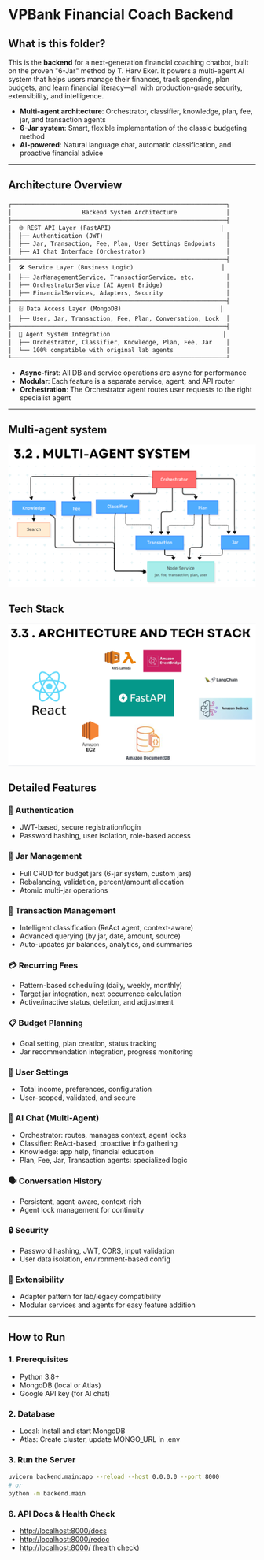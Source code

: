 # VPBank Financial Coach Backend

## What is this folder?

This is the **backend** for a next-generation financial coaching chatbot, built on the proven "6-Jar" method by T. Harv Eker. It powers a multi-agent AI system that helps users manage their finances, track spending, plan budgets, and learn financial literacy—all with production-grade security, extensibility, and intelligence.

- **Multi-agent architecture**: Orchestrator, classifier, knowledge, plan, fee, jar, and transaction agents
- **6-Jar system**: Smart, flexible implementation of the classic budgeting method
- **AI-powered**: Natural language chat, automatic classification, and proactive financial advice

---

## Architecture Overview

```
┌─────────────────────────────────────────────────────────────┐
│                    Backend System Architecture              │
├─────────────────────────────────────────────────────────────┤
│  🌐 REST API Layer (FastAPI)                               │
│  ├── Authentication (JWT)                                   │
│  ├── Jar, Transaction, Fee, Plan, User Settings Endpoints   │
│  ├── AI Chat Interface (Orchestrator)                       │
├─────────────────────────────────────────────────────────────┤
│  🛠️ Service Layer (Business Logic)                         │
│  ├── JarManagementService, TransactionService, etc.         │
│  ├── OrchestratorService (AI Agent Bridge)                  │
│  ├── FinancialServices, Adapters, Security                  │
├─────────────────────────────────────────────────────────────┤
│  🗄️ Data Access Layer (MongoDB)                            │
│  ├── User, Jar, Transaction, Fee, Plan, Conversation, Lock  │
├─────────────────────────────────────────────────────────────┤
│  🤖 Agent System Integration                                │
│  ├── Orchestrator, Classifier, Knowledge, Plan, Fee, Jar    │
│  └── 100% compatible with original lab agents               │
└─────────────────────────────────────────────────────────────┘
```

- **Async-first**: All DB and service operations are async for performance
- **Modular**: Each feature is a separate service, agent, and API router
- **Orchestration**: The Orchestrator agent routes user requests to the right specialist agent

---
## Multi-agent system
![Multi-agent system](../image/README_2025-07-25-20-43-56.png)

## Tech Stack
![Tech stack](../image/README_2025-07-25-20-45-10.png)

## Detailed Features

### 🔐 Authentication
- JWT-based, secure registration/login
- Password hashing, user isolation, role-based access

### 🏺 Jar Management
- Full CRUD for budget jars (6-jar system, custom jars)
- Rebalancing, validation, percent/amount allocation
- Atomic multi-jar operations

### 💸 Transaction Management
- Intelligent classification (ReAct agent, context-aware)
- Advanced querying (by jar, date, amount, source)
- Auto-updates jar balances, analytics, and summaries

### 💳 Recurring Fees
- Pattern-based scheduling (daily, weekly, monthly)
- Target jar integration, next occurrence calculation
- Active/inactive status, deletion, and adjustment

### 📋 Budget Planning
- Goal setting, plan creation, status tracking
- Jar recommendation integration, progress monitoring

### 👤 User Settings
- Total income, preferences, configuration
- User-scoped, validated, and secure

### 💬 AI Chat (Multi-Agent)
- Orchestrator: routes, manages context, agent locks
- Classifier: ReAct-based, proactive info gathering
- Knowledge: app help, financial education
- Plan, Fee, Jar, Transaction agents: specialized logic

### 🗣️ Conversation History
- Persistent, agent-aware, context-rich
- Agent lock management for continuity

### 🔒 Security
- Password hashing, JWT, CORS, input validation
- User data isolation, environment-based config

### 🧩 Extensibility
- Adapter pattern for lab/legacy compatibility
- Modular services and agents for easy feature addition

---

## How to Run

### 1. Prerequisites
- Python 3.8+
- MongoDB (local or Atlas)
- Google API key (for AI chat)

### 2. Database
- Local: Install and start MongoDB
- Atlas: Create cluster, update MONGO_URL in .env

### 3. Run the Server
```bash
uvicorn backend.main:app --reload --host 0.0.0.0 --port 8000
# or
python -m backend.main
```

### 6. API Docs & Health Check
- [http://localhost:8000/docs](http://localhost:8000/docs)
- [http://localhost:8000/redoc](http://localhost:8000/redoc)
- [http://localhost:8000/](http://localhost:8000/) (health check)
